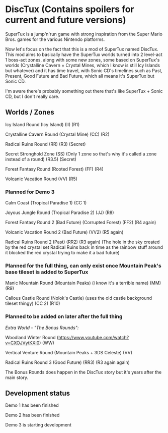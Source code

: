 # DiscTux (Contains spoilers for current and future versions)

SuperTux is a jump'n'run game with strong inspiration from the
Super Mario Bros. games for the various Nintendo platforms.

Now let's focus on the fact that this is a mod of SuperTux named
DiscTux. This mod aims to basically have the SuperTux worlds turned
into 2 level-act 1 boss-act zones, along with some new zones, some
based on SuperTux's worlds (Crystalline Cavern = Crystal Mines, 
which I know is still Icy Islands but whatever) and it has time
travel, with Sonic CD's timelines such as Past, Present, Good Future
and Bad Future, which all means it's SuperTux but Sonic CD.

I'm aware there's probably something out there that's like SuperTux + Sonic CD, but I don't really care.

## Worlds / Zones

Icy Island Round (Icy Island) (II) (R1)

Crystalline Cavern Round (Crystal Mine) (CC) (R2)

Radical Ruins Round (RR) (R3) (Secret)

Secret Stronghold Zone (SS) (Only 1 zone so that's why it's called a zone instead of a round) (R3.5) (Secret)

Forest Fantasy Round (Rooted Forest) (FF) (R4)

Volcanic Vacation Round (VV) (R5)

### Planned for Demo 3

Calm Coast (Tropical Paradise 1) (CC 1)

Joyous Jungle Round (Tropical Paradise 2) (JJ) (R8)
                                                   
Forest Fantasy Round 2 (Bad Future) (Corrupted Forest) (FF2) (R4 again)

Volcanic Vacation Round 2 (Bad Future) (VV2) (R5 again)

Radical Ruins Round 2 (Past) (RR2) (R3 again) (The hole in the sky created by the red crystal set Radical Ruins back in time as the rainbow stuff around it blocked the red crystal trying to make it a bad future)

### Planned for the full thing, can only exist once Mountain Peak's base tileset is added to SuperTux

Manic Mountain Round (Mountain Peaks) (i know it's a terrible name) (MM) (R9)

Callous Castle Round (Nolok's Castle) (uses the old castle background tileset thingy) (CC 2) (R10)

### Planned to be added on later after the full thing

*Extra World - "The Bonus Rounds":*

Woodland Winter Round (https://www.youtube.com/watch?v=CXOJVytKXI0) (WW) 

Vertical Venture Round (Mountain Peaks + 3DS Celeste) (VV)

Radical Ruins Round 3 (Good Future) (RR3) (R3 again again)

The Bonus Rounds does happen in the DiscTux story but it's years after the main story.

## Development status

Demo 1 has been finished

Demo 2 has been finished

Demo 3 is starting development
